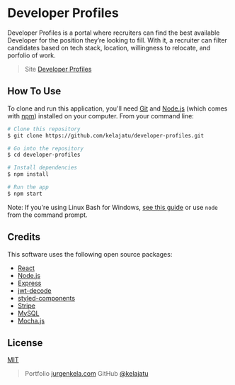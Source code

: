# Developer Profiles

Developer Profiles is a portal where recruiters can find the best available Developer for the position they’re looking to fill. With it, a recruiter can filter candidates based on tech stack, location, willingness to relocate, and porfolio of work.

> Site [Developer Profiles](https://devprofiles.co)

## How To Use

To clone and run this application, you'll need [Git](https://git-scm.com) and [Node.js](https://nodejs.org/en/download/) (which comes with [npm](http://npmjs.com)) installed on your computer. From your command line:

```bash
# Clone this repository
$ git clone https://github.com/kelajatu/developer-profiles.git

# Go into the repository
$ cd developer-profiles

# Install dependencies
$ npm install

# Run the app
$ npm start
```

Note: If you're using Linux Bash for Windows, [see this guide](https://www.howtogeek.com/261575/how-to-run-graphical-linux-desktop-applications-from-windows-10s-bash-shell/) or use `node` from the command prompt.

## Credits

This software uses the following open source packages:

- [React](https://reactjs.org/)
- [Node.js](https://nodejs.org/)
- [Express](https://expressjs.com/)
- [jwt-decode](https://www.npmjs.com/package/jwt-decode)
- [styled-components](https://www.styled-components.com//)
- [Stripe](https://stripe.com/ca)
- [MySQL](https://www.mysql.com/)
- [Mocha.js](https://github.com/mochajs/mocha)

## License

[MIT](https://tldrlegal.com/license/mit-license)

> Portfolio [jurgenkela.com](https://www.jurgenkela.com/)
> GitHub [@kelajatu](https://github.com/amitmerchant1990)
